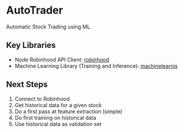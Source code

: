 # AutoTrader
Automatic Stock Trading using ML.
## Key Libraries
* Node Robinhood API Client: [robinhood](https://github.com/aurbano/robinhood-node)
* Machine Learning Library (Training and Inference): [machinelearnjs](https://www.machinelearnjs.com/)
## Next Steps
1. Connect to Robinhood
1. Get historical data for a given stock
1. Do a first pass at feature extraction (simple)
1. Do first training on historical data
1. Use historical data as validation set


